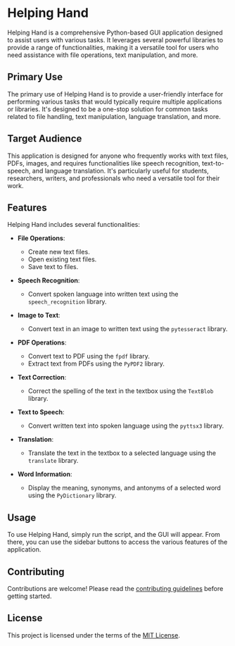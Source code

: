 # Helping Hand

Helping Hand is a comprehensive Python-based GUI application designed to assist users with various tasks. It leverages several powerful libraries to provide a range of functionalities, making it a versatile tool for users who need assistance with file operations, text manipulation, and more.

## Primary Use

The primary use of Helping Hand is to provide a user-friendly interface for performing various tasks that would typically require multiple applications or libraries. It's designed to be a one-stop solution for common tasks related to file handling, text manipulation, language translation, and more.

## Target Audience

This application is designed for anyone who frequently works with text files, PDFs, images, and requires functionalities like speech recognition, text-to-speech, and language translation. It's particularly useful for students, researchers, writers, and professionals who need a versatile tool for their work.

## Features

Helping Hand includes several functionalities:

- **File Operations**: 
    - Create new text files.
    - Open existing text files.
    - Save text to files.

- **Speech Recognition**: 
    - Convert spoken language into written text using the `speech_recognition` library.

- **Image to Text**: 
    - Convert text in an image to written text using the `pytesseract` library.

- **PDF Operations**: 
    - Convert text to PDF using the `fpdf` library.
    - Extract text from PDFs using the `PyPDF2` library.

- **Text Correction**: 
    - Correct the spelling of the text in the textbox using the `TextBlob` library.

- **Text to Speech**: 
    - Convert written text into spoken language using the `pyttsx3` library.

- **Translation**: 
    - Translate the text in the textbox to a selected language using the `translate` library.

- **Word Information**: 
    - Display the meaning, synonyms, and antonyms of a selected word using the `PyDictionary` library.

## Usage

To use Helping Hand, simply run the script, and the GUI will appear. From there, you can use the sidebar buttons to access the various features of the application.

## Contributing

Contributions are welcome! Please read the [contributing guidelines](https://github.com/Shubham-Datta/Helping-Hand/blob/main/CONTRIBUTING.md) before getting started.

## License

This project is licensed under the terms of the [MIT License](https://github.com/Shubham-Datta/Helping-Hand/blob/main/LICENSE).

